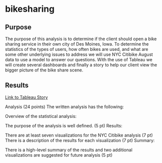 # bikesharing

## Purpose
The purpose of this analysis is to determine if the client should open a bike sharing service in their own city of Des Moines, Iowa. To determine the statistics of the types of users, how often bikes are used, and what are some other underlying issues to address we will use NYC Citibike August data to use a model to answer our questions. With the use of Tableau we will create several dashboards and finally a story to help our client view the bigger picture of the bike share scene.

## Results

[Link to Tableau Story](https://public.tableau.com/app/profile/vanessa.neang6287/viz/ChallengeProject_16700985738970/CitiBikeStory?publish=yes)

Analysis (24 points)
The written analysis has the following:

Overview of the statistical analysis:

The purpose of the analysis is well defined. (5 pt)
Results:

There are at least seven visualizations for the NYC Citibike analysis (7 pt)
There is a description of the results for each visualization (7 pt)
Summary:

There is a high-level summary of the results and two additional visualizations are suggested for future analysis (5 pt)

